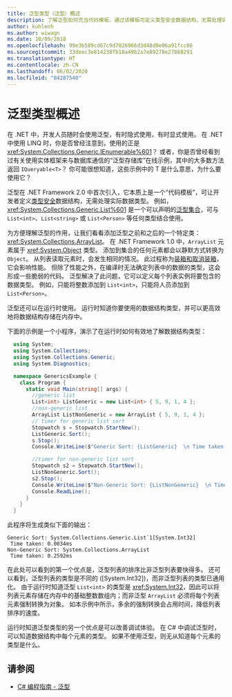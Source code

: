```yaml
---
title: 泛型类型（泛型）概述
description: 了解泛型如何充当代码模板，通过该模板可定义类型安全数据结构，无需处理实际数据类型。
author: kuhlenh
ms.author: wiwagn
ms.date: 10/09/2018
ms.openlocfilehash: 99e3b589cd67c9d7026966d3d48d0e06a91fcc86
ms.sourcegitcommit: 33deec3e814238fb18a49b2a7e89278e27888291
ms.translationtype: HT
ms.contentlocale: zh-CN
ms.lasthandoff: 06/02/2020
ms.locfileid: "84287540"
---
```

# <a name="generic-types-overview"></a>泛型类型概述

在 .NET 中，开发人员随时会使用泛型，有时隐式使用，有时显式使用。 在 .NET 中使用 LINQ 时，你是否曾经注意到，使用的正是 <xref:System.Collections.Generic.IEnumerable%601>？ 或者，你是否曾经看到过有关使用实体框架来与数据库通信的“泛型存储库”在线示例，其中的大多数方法返回 `IQueryable<T>`？ 你可能很想知道，这些示例中的 T  是什么意思，为什么要使用它？

泛型在 .NET Framework 2.0 中首次引入，它本质上是一个“代码模板”，可让开发者定义[类型安全](https://docs.microsoft.com/previous-versions/dotnet/netframework-4.0/hbzz1a9a(v=vs.100))数据结构，无需处理实际数据类型。 例如，<xref:System.Collections.Generic.List%601> 是一个可以声明的[泛型集合](xref:System.Collections.Generic)，可与 `List<int>`、`List<string>` 或 `List<Person>` 等任何类型结合使用。

为方便理解泛型的作用，让我们看看添加泛型之前和之后的一个特定类：<xref:System.Collections.ArrayList>。 在 .NET Framework 1.0 中，`ArrayList` 元素属于 <xref:System.Object> 类型。 添加到集合的任何元素都会以静默方式转换为 `Object`。 从列表读取元素时，会发生相同的情况。 此过程称为[装箱和取消装箱](../csharp/programming-guide/types/boxing-and-unboxing.md)，它会影响性能。 但除了性能之外，在编译时无法确定列表中的数据的类型，这会形成一些脆弱的代码。 泛型解决了此问题，它可以定义每个列表实例将要包含的数据类型。 例如，只能将整数添加到 `List<int>`，只能将人员添加到 `List<Person>`。

泛型还可以在运行时使用。 运行时知道你要使用的数据结构类型，并可以更高效地将数据结构存储在内存中。

下面的示例是一个小程序，演示了在运行时如何有效地了解数据结构类型：

```csharp
  using System;
  using System.Collections;
  using System.Collections.Generic;
  using System.Diagnostics;

  namespace GenericsExample {
    class Program {
      static void Main(string[] args) {
        //generic list
        List<int> ListGeneric = new List<int> { 5, 9, 1, 4 };
        //non-generic list
        ArrayList ListNonGeneric = new ArrayList { 5, 9, 1, 4 };
        // timer for generic list sort
        Stopwatch s = Stopwatch.StartNew();
        ListGeneric.Sort();
        s.Stop();
        Console.WriteLine($"Generic Sort: {ListGeneric}  \n Time taken: {s.Elapsed.TotalMilliseconds}ms");

        //timer for non-generic list sort
        Stopwatch s2 = Stopwatch.StartNew();
        ListNonGeneric.Sort();
        s2.Stop();
        Console.WriteLine($"Non-Generic Sort: {ListNonGeneric}  \n Time taken: {s2.Elapsed.TotalMilliseconds}ms");
        Console.ReadLine();
      }
    }
  }
```

此程序将生成类似下面的输出：

```console
Generic Sort: System.Collections.Generic.List`1[System.Int32]
 Time taken: 0.0034ms
Non-Generic Sort: System.Collections.ArrayList
 Time taken: 0.2592ms
```

在此处可以看到的第一个优点是，泛型列表的排序比非泛型列表要快得多。 还可以看到，泛型列表的类型是不同的 ([System.Int32])，而非泛型列表的类型已通用化。 由于运行时知道泛型 `List<int>` 的类型是 <xref:System.Int32>，因此可以将列表元素存储在内存中的基础整数数组内；而非泛型 `ArrayList` 必须将每个列表元素强制转换为对象。 如本示例中所示，多余的强制转换会占用时间，降低列表排序的速度。

运行时知道泛型类型的另一个优点是可以改善调试体验。 在 C# 中调试泛型时，可以知道数据结构中每个元素的类型。 如果不使用泛型，则无从知道每个元素的类型是什么。

## <a name="see-also"></a>请参阅

- [C# 编程指南 - 泛型](../csharp/programming-guide/generics/index.md)
